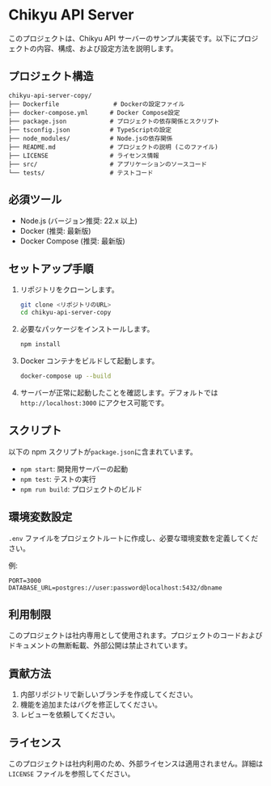# Chikyu API Server

このプロジェクトは、Chikyu API サーバーのサンプル実装です。以下にプロジェクトの内容、構成、および設定方法を説明します。

## プロジェクト構造

```
chikyu-api-server-copy/
├── Dockerfile               # Dockerの設定ファイル
├── docker-compose.yml      # Docker Compose設定
├── package.json            # プロジェクトの依存関係とスクリプト
├── tsconfig.json           # TypeScriptの設定
├── node_modules/           # Node.jsの依存関係
├── README.md               # プロジェクトの説明 (このファイル)
├── LICENSE                 # ライセンス情報
├── src/                    # アプリケーションのソースコード
└── tests/                  # テストコード
```

## 必須ツール

- Node.js (バージョン推奨: 22.x 以上)
- Docker (推奨: 最新版)
- Docker Compose (推奨: 最新版)

## セットアップ手順

1. リポジトリをクローンします。

   ```bash
   git clone <リポジトリのURL>
   cd chikyu-api-server-copy
   ```

2. 必要なパッケージをインストールします。

   ```bash
   npm install
   ```

3. Docker コンテナをビルドして起動します。

   ```bash
   docker-compose up --build
   ```

4. サーバーが正常に起動したことを確認します。デフォルトでは `http://localhost:3000` にアクセス可能です。

## スクリプト

以下の npm スクリプトが`package.json`に含まれています。

- `npm start`: 開発用サーバーの起動
- `npm test`: テストの実行
- `npm run build`: プロジェクトのビルド

## 環境変数設定

`.env` ファイルをプロジェクトルートに作成し、必要な環境変数を定義してください。

例:

```
PORT=3000
DATABASE_URL=postgres://user:password@localhost:5432/dbname
```

## 利用制限

このプロジェクトは社内専用として使用されます。プロジェクトのコードおよびドキュメントの無断転載、外部公開は禁止されています。

## 貢献方法

1. 内部リポジトリで新しいブランチを作成してください。
2. 機能を追加またはバグを修正してください。
3. レビューを依頼してください。

## ライセンス

このプロジェクトは社内利用のため、外部ライセンスは適用されません。詳細は `LICENSE` ファイルを参照してください。
